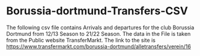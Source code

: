 # Borussia-dortmund-Transfers-CSV
The following csv file contains Arrivals and departures for the club Borussia Dortmund from 12/13 Season to 21/22 Season. 
The data in the File is taken from the Public website TransferMarkt. The link to the site is https://www.transfermarkt.com/borussia-dortmund/alletransfers/verein/16
